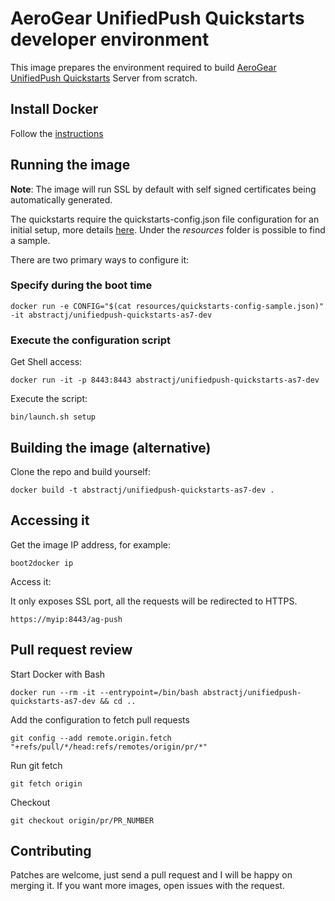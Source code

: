 # AeroGear UnifiedPush Quickstarts developer environment

This image prepares the environment required to build [AeroGear UnifiedPush Quickstarts](https://github.com/aerogear/aerogear-push-quickstarts/tree/master/server/) Server from scratch.

## Install Docker

Follow the [instructions](http://docs.docker.com/installation/)

## Running the image

**Note**: The image will run SSL by default with self signed certificates being automatically generated.

The quickstarts require the quickstarts-config.json file configuration for an initial setup, more details [here](https://github.com/aerogear/aerogear-push-quickstarts/blob/master/README.md). Under the *resources* folder is possible to find a sample.

There are two primary ways to configure it:

### Specify during the boot time

`docker run -e CONFIG="$(cat resources/quickstarts-config-sample.json)" -it abstractj/unifiedpush-quickstarts-as7-dev`

### Execute the configuration script

Get Shell access:

`docker run -it -p 8443:8443 abstractj/unifiedpush-quickstarts-as7-dev`

Execute the script:

`bin/launch.sh setup`

## Building the image (alternative)

Clone the repo and build yourself:

`docker build -t abstractj/unifiedpush-quickstarts-as7-dev .`

## Accessing it

Get the image IP address, for example:

`boot2docker ip`

Access it:

It only exposes SSL port, all the requests will be redirected to HTTPS.

`https://myip:8443/ag-push`

## Pull request review

Start Docker with Bash

`docker run --rm -it --entrypoint=/bin/bash abstractj/unifiedpush-quickstarts-as7-dev && cd ..`

Add the configuration to fetch pull requests

`git config --add remote.origin.fetch "+refs/pull/*/head:refs/remotes/origin/pr/*"`

Run git fetch

`git fetch origin`

Checkout

`git checkout origin/pr/PR_NUMBER`

## Contributing

Patches are welcome, just send a pull request and I will be happy on merging it. If you want more images, open issues
with the request.



